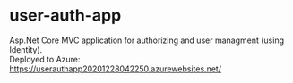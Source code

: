 # user-auth-app
Asp.Net Core MVC application for authorizing and user managment (using Identity).  
Deployed to Azure: https://userauthapp20201228042250.azurewebsites.net/
